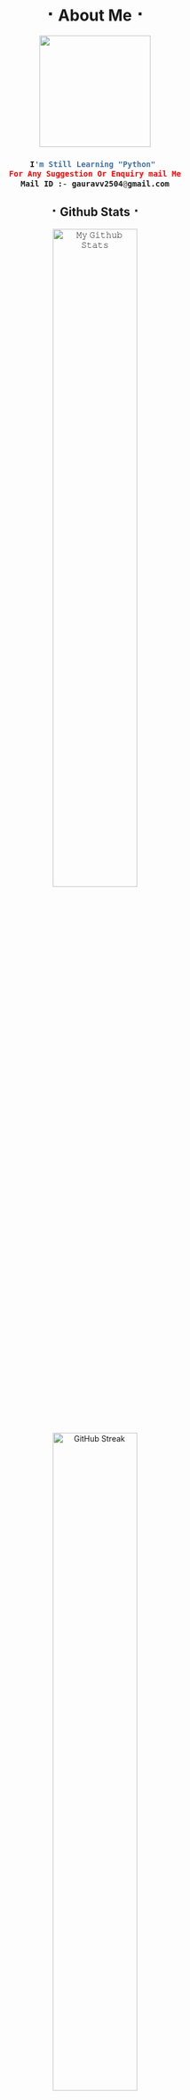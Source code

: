 <h1 align="center"><b>⠂About Me⠐</b></h1>

<p align="center">
  <img src="https://media.giphy.com/media/xT9IgzoKnwFNmISR8I/giphy.gif" width="200">
</p>

<h3 align = center><b>

```python
I'm Still Learning "Python" 
For Any Suggestion Or Enquiry mail Me
Mail ID :- gauravv2504@gmail.com

```
</b></h3>

<h2 align="center"><b>⠂Github Stats⠐</b></h2> <p align="center"> <a href="https://github-readme-stats.vercel.app/api?username=iisgaurav&layout=compact&show_icons=true&theme=chartreuse-dark&cache_seconds=1800"> <img width="55%" alt="𝙼𝚢 𝙶𝚒𝚝𝚑𝚞𝚋 𝚂𝚝𝚊𝚝𝚜" src="https://github-readme-stats.vercel.app/api?username=iisgaurav&layout=compact&show_icons=true&theme=chartreuse-dark&cache_seconds=1800" /> </a> </p> <p align="center"> <a href="https://github.com/iisgaurav"> <img width="55%" src="https://github-readme-streak-stats.herokuapp.com?user=iisgaurav&theme=chartreuse-dark&date_format=j%20M%5B%20Y%5D" alt="GitHub Streak" /> </a> </p> <p align="center"> <a href="https://github.com/iisgaurav"> <img width="55%" src="https://github-readme-stats.vercel.app/api/top-langs/?username=iisgaurav&layout=compact&theme=chartreuse-dark" alt="Top Languages" /> </a> </p> <p align="center"> <img src="https://raw.githubusercontent.com/onimur/.github/master/.resources/git-header.svg" alt="Header Image" /> </p>
<h2 align="center"><b>⠂Achievements⠐</b></h2> <p align="center"> <a href="https://holopin.io/@iisgaurav"> <img src="https://holopin.io/api/user/board?user=iisgaurav" alt="@iisgaurav's Holopin board" /> </a> </p>
<h2 align="center"><b>⠂Profile Views⠐</b></h2> <p align="center"> <img src="https://profile-counter.glitch.me/iisgaurav/count.svg" /> </p>
<h2 align="center"><b>⠂Skills & Tools⠐</b></h2> <p align="center"> <img src="https://img.shields.io/badge/Python-3776AB?style=for-the-badge&logo=python&logoColor=white" /> <img src="https://img.shields.io/badge/JavaScript-F7DF1E?style=for-the-badge&logo=javascript&logoColor=black" /> <img src="https://img.shields.io/badge/React-61DAFB?style=for-the-badge&logo=react&logoColor=black" /> <img src="https://img.shields.io/badge/Django-092E20?style=for-the-badge&logo=django&logoColor=white" /> <img src="https://img.shields.io/badge/HTML5-E34F26?style=for-the-badge&logo=html5&logoColor=white" /> <img src="https://img.shields.io/badge/CSS3-1572B6?style=for-the-badge&logo=css3&logoColor=white" /> <img src="https://img.shields.io/badge/VS_Code-007ACC?style=for-the-badge&logo=visual-studio-code&logoColor=white" /> </p>
<h2 align="center"><b>⠂Social Accounts⠐</b></h2> <p align="center"> <a href="https://www.instagram.com/iisgaurav"> <img src="https://img.shields.io/badge/Instagram-E1306C?style=for-the-badge&logo=instagram&logoColor=white" /> </a> <a href="https://telegram.dog/iisgauravv"> <img src="https://img.shields.io/badge/Telegram-0088cc?style=for-the-badge&logo=telegram&logocolor=white" /> </a> <a href="https://twitter.com/iisgaurav"> <img src="https://img.shields.io/badge/Twitter-1DA1F2?style=for-the-badge&logo=twitter&logoColor=white" /> </a> <a href="https://facebook.com/iisgauravv"> <img src="https://img.shields.io/badge/Facebook-4267B2?style=for-the-badge&logo=Facebook&logoColor=white" /> </a> <a href="https://linkedin.com/in/iisgaurav"> <img src="https://img.shields.io/badge/LinkedIn-0077b5?style=for-the-badge&logo=linkedin&logoColor=white" /> </a> </p>
<p align="center"> <img src="https://komarev.com/ghpvc/?username=iisgaurav&label=Profile%20views&color=0e75b6&style=flat" alt="iisgaurav" /> </p> <p align="center"> <b>Thank you for visiting my profile! Let's connect and collaborate on exciting projects.</b> </p> 



